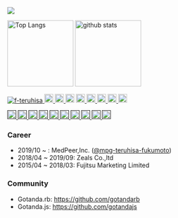 ![](https://github-profile-summary-cards.vercel.app/api/cards/profile-details?username=f-teruhisa&theme=vue)

<p align="left"> 
  <img alt="Top Langs" height="150px" src="https://github-readme-stats.vercel.app/api/top-langs/?username=f-teruhisa&layout=compact&count_private=true&show_icons=true&show_icons=true&theme=vue" />
  <img alt="github stats" height="150px" src="https://github-readme-stats.vercel.app/api?username=f-teruhisa&count_private=true&show_icons=true&show_icons=true&theme=vue" />
</p>

<p align="left"> 
  <a href="https://github.com/f-teruhisa/f-teruhisa/">
    <img src="https://komarev.com/ghpvc/?username=f-teruhisa&color=blueviolet" alt="f-teruhisa" />
  </a>
  <a href="https://github.com/f-teruhisa">
    <img height="20" src="https://img.shields.io/github/followers/f-teruhisa?label=follow&logo=github&style=flat" />
  </a>
  <a href="http://qiita.com/TeruhisaFukumoto">
    <img height="20" src="https://qiita-badge.apiapi.app/s/TeruhisaFukumoto/posts.svg" />
  </a>
  <//qiita.com/TeruhisaFukumoto">
    <img height="20" src="https://qiita-badge.apiapi.app/s/TeruhisaFukumoto/contributions.svg" />
  </a>
  <a href="https://zenn.dev/t_fukumoto/articles">
    <img height="20" src="https://zenn.badge.nikaera.com/s/t_fukumoto/articles?style=plastic" alt="t_fukumoto articles" />
  </a>
  <a href="http://twitter.com/terry_i_">
    <img height="20" src="https://img.shields.io/twitter/follow/terry_i_?label=Twitter&logo=twitter&style=flat" />
  </a>
  <a href="https://www.facebook.com/teruhisa.fukumoto">
    <img height="20" src="https://img.shields.io/badge/Facebook-1877F2?style=for-the-badge&logo=facebook&logoColor=white" />
  </a>
  <a href="https://www.linkedin.com/in/teruhisafukumoto/">
    <img height="20" src="https://img.shields.io/badge/LinkedIn-blue?style=flat&logo=linkedin&labelColor=blue" />
  </a>
  <a href="https://medium.com/@teruhisafukumoto">
    <img height="20" src="https://img.shields.io/badge/Medium-12100E?style=for-the-badge&logo=medium&logoColor=white" />
  </a>
</p>
<p align="left">
    <a href="">
    <img height="20" src="https://img.shields.io/badge/-Ruby-CC0000.svg?logo=ruby&style=flat" />
  </a>
  <a href="">
    <img height="20" src="https://img.shields.io/badge/-Rails-CC0000.svg?logo=ruby-on-rails&style=flat" />
  </a>
  <a href="">
    <img height="20" src="https://img.shields.io/badge/-Python-F9DC3E.svg?logo=python&style=flat" />
  </a>
  <a href="">
    <img height="20" src="https://img.shields.io/badge/-Javascript-333300.svg?logo=javascript&style=flat" />
  </a>
  <a href="">
    <img height="20" src="https://img.shields.io/badge/-MySQL-EEE.svg?logo=mysql&style=flat" />
  </a>
  <a href="">
    <img height="20" src="https://img.shields.io/badge/-Bootstrap-563D7C.svg?logo=bootstrap&style=flat" />
  </a>
  <a href="">
    <img height="20" src="https://img.shields.io/badge/-Docker-EEE.svg?logo=docker&style=flat" />
  </a>
  <a href="">
    <img height="20" src="https://img.shields.io/badge/-Linux-6C6694.svg?logo=linux&style=flat" />
  </a>
  <a href="">
    <img height="20" src="https://img.shields.io/badge/-Amazon%20AWS-232F3E.svg?logo=amazon-aws&style=flat" />
  </a>
  <a href="">
    <img height="20" src="https://img.shields.io/badge/-Vim-019733.svg?logo=vim&style=flat" />
  </a>
</p>

### Career
- 2019/10 ~ : MedPeer,Inc. ([@mpg-teruhisa-fukumoto](https://github.com/mpg-teruhisa-fukumoto))
- 2018/04 ~ 2019/09: Zeals Co.,ltd
- 2015/04 ~ 2018/03: Fujitsu Marketing Limited

### Community
- Gotanda.rb: https://github.com/gotandarb
- Gotanda.js: https://github.com/gotandajs

